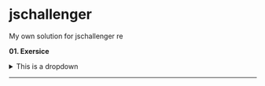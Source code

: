 # jschallenger
My own solution for jschallenger re

**01. Exersice**

<details>   
<summary>This is a dropdown</summary>

```
function myFunction(a){
    console.log(a);
}

cmyFunction(2)
```
</details>

________________________________________________